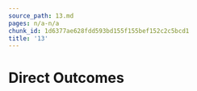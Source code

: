 ```yaml
---
source_path: 13.md
pages: n/a-n/a
chunk_id: 1d6377ae628fdd593bd155f155bef152c2c5bcd1
title: '13'
---
```

# Direct Outcomes
